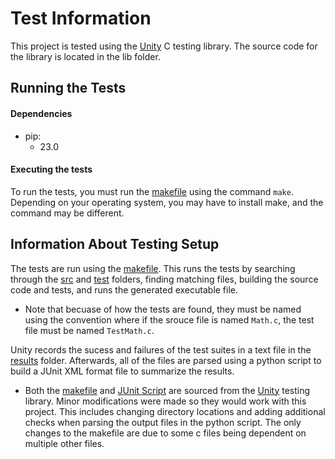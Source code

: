 # Test Information

This project is tested using the [Unity](https://github.com/ThrowTheSwitch/Unity) C testing library. The source code for the library is located in the lib folder.

## Running the Tests

#### Dependencies

- pip:
  - 23.0

#### Executing the tests

To run the tests, you must run the [makefile](../makefile) using the command `make`. Depending on your operating system, you may have to install make, and the command may be different.

## Information About Testing Setup

The tests are run using the [makefile](../makefile). This runs the tests by searching through the [src](../src/) and [test](../test/) folders, finding matching files, building the source code and tests, and runs the generated executable file.

- Note that becuase of how the tests are found, they must be named using the convention where if the srouce file is named `Math.c`, the test file must be named `TestMath.c`.

Unity records the sucess and failures of the test suites in a text file in the [results](../build/results/) folder. Afterwards, all of the files are parsed using a python script to build a JUnit XML format file to summarize the results.

- Both the [makefile](../makefile) and [JUnit Script](../scripts/stylize_as_junit.py) are sourced from the [Unity](https://github.com/ThrowTheSwitch/Unity) testing library. Minor modifications were made so they would work with this project. This includes changing directory locations and adding additional checks when parsing the output files in the python script. The only changes to the makefile are due to some c files being dependent on multiple other files.
